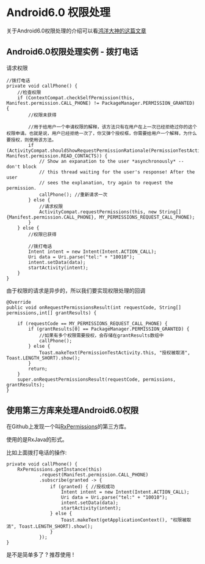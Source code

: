 # Android6.0 权限处理 #
关于Android6.0权限处理的介绍可以看[鸿洋大神的这篇文章](http://blog.csdn.net/lmj623565791/article/details/50709663)  

## Android6.0权限处理实例 - 拨打电话 ##

请求权限  

	//拨打电话
	private void callPhone() {
        //检查权限
        if (ContextCompat.checkSelfPermission(this, Manifest.permission.CALL_PHONE) != PackageManager.PERMISSION_GRANTED) {
            //权限未获得

            //用于给用户一个申请权限的解释，该方法只有在用户在上一次已经拒绝过你的这个权限申请。也就是说，用户已经拒绝一次了，你又弹个授权框，你需要给用户一个解释，为什么要授权，则使用该方法。
            if (ActivityCompat.shouldShowRequestPermissionRationale(PermissionTestActivity.this, Manifest.permission.READ_CONTACTS)) {
                // Show an expanation to the user *asynchronously* -- don't block
                // this thread waiting for the user's response! After the user
                // sees the explanation, try again to request the permission.
                callPhone(); //重新请求一次
            } else {
                //请求权限
                ActivityCompat.requestPermissions(this, new String[]{Manifest.permission.CALL_PHONE}, MY_PERMISSIONS_REQUEST_CALL_PHONE);
            }
        } else {
            //权限已获得

            //拨打电话
            Intent intent = new Intent(Intent.ACTION_CALL);
            Uri data = Uri.parse("tel:" + "10010");
            intent.setData(data);
            startActivity(intent);
        }
    }

由于权限的请求是异步的，所以我们要实现权限处理的回调  

	@Override
    public void onRequestPermissionsResult(int requestCode, String[] permissions,int[] grantResults) {

        if (requestCode == MY_PERMISSIONS_REQUEST_CALL_PHONE) {
            if (grantResults[0] == PackageManager.PERMISSION_GRANTED) {
                //如果有多个权限需要授权，会存储在grantResults数组中
                callPhone();
            } else {
                Toast.makeText(PermissionTestActivity.this, "授权被取消", Toast.LENGTH_SHORT).show();
            }
            return;
        }
        super.onRequestPermissionsResult(requestCode, permissions, grantResults);
    }

## 使用第三方库来处理Android6.0权限 ##
在Github上发现一个叫[RxPermissions](https://github.com/tbruyelle/RxPermissions)的第三方库。  

使用的是RxJava的形式。 

比如上面拨打电话的操作:  

	private void callPhone() {
        RxPermissions.getInstance(this)
                .request(Manifest.permission.CALL_PHONE)
                .subscribe(granted -> {
                    if (granted) { //授权成功                       
                        Intent intent = new Intent(Intent.ACTION_CALL);
                        Uri data = Uri.parse("tel:" + "10010");
                        intent.setData(data);
                        startActivity(intent);
                    } else {
                        Toast.makeText(getApplicationContext(), "权限被取消", Toast.LENGTH_SHORT).show();
                    }
                });
    }  

是不是简单多了 ? 推荐使用 ! 